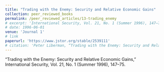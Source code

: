 ```yaml
---
title: "Trading with the Enemy: Security and Relative Economic Gains"
collection: peer_reviewed_books
permalink: /peer_reviewed_articles/13-trading_enemy
# excerpt: 'International Security, Vol. 21, No. 1 (Summer 1996), 147–75.'
# date: 1996-06-01
venue: 'Journal 1'
# link 
paperurl: 'https://www.jstor.org/stable/2539111' 
# citation: 'Peter Liberman, “Trading with the Enemy: Security and Relative Economic Gains,” International Security, Vol. 21, No. 1 (Summer 1996): 147–75.'
---
```

“Trading with the Enemy: Security and Relative Economic Gains,” International Security, Vol. 21, No. 1 (Summer 1996), 147–75.
<!-- [Download paper here](http://academicpages.github.io/files/paper1.pdf) -->

<!-- Recommended citation: Your Name, You. (2009). "Paper Title Number 1." <i>Journal 1</i>. 1(1). -->
